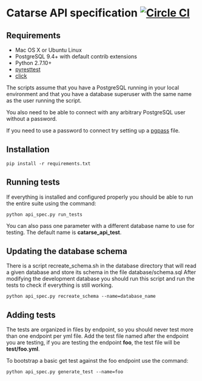 # Catarse API specification [![Circle CI](https://circleci.com/gh/catarse/catarse-api-specs.svg?style=svg)](https://circleci.com/gh/catarse/catarse-api-specs)

## Requirements

* Mac OS X or Ubuntu Linux
* PostgreSQL 9.4+ with default contrib extensions
* Python 2.7.10+
* [pyresttest](https://github.com/svanoort/pyresttest)
* [click](http://click.pocoo.org/)

The scripts assume that you have a PostgreSQL running in your local environment
and that you have a database superuser with the same name as the user running the script.

You also need to be able to connect with any arbitrary PostgreSQL user without a password.

If you need to use a password to connect try setting up a [pgpass](http://www.postgresql.org/docs/current/static/libpq-pgpass.html) file.

## Installation

```
pip install -r requirements.txt
```

## Running tests

If everything is installed and configured properly you should be able to run the entire suite
using the command:

```
python api_spec.py run_tests
```

You can also pass one parameter with a different database name to use for testing.
The default name is **catarse_api_test**.

## Updating the database schema

There is a script recreate_schema.sh in the database directory
that will read a given database and store its schema in the file database/schema.sql
After modifying the development database you should run this script
and run the tests to check if everything is still working.

```
python api_spec.py recreate_schema --name=database_name
```

## Adding tests

The tests are organized in files by endpoint, so you should
never test more than one endpoint per yml file.
Add the test file named after the endpoint you are testing, if you are
testing the endpoint **foo**, the test file will be **test/foo.yml**.

To bootstrap a basic get test against the foo endpoint use the command:

```
python api_spec.py generate_test --name=foo
```

